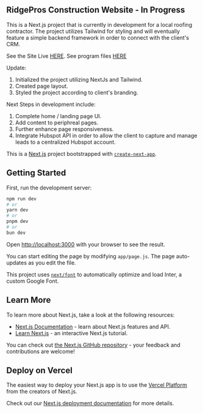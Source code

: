 ## RidgePros Construction Website - In Progress

This is a Next.js project that is currently in development for a local roofing contractor. The project utilizes Tailwind for styling and will eventually feature a simple backend framework in order to connect with the client's CRM.

See the Site Live [HERE](https://ridge-pros-construction.vercel.app/).
See program files [HERE]()

Update:
  1. Initialized the project utilizing NextJs and Tailwind.
  2. Created page layout.
  3. Styled the project according to client's branding.

Next Steps in development include:
  1. Complete home / landing page UI.
  2. Add content to periphreal pages.
  3. Further enhance page responsiveness.
  4. Integrate Hubspot API in order to allow the client to capture and manage leads to a centralized Hubspot account.

This is a [Next.js](https://nextjs.org/) project bootstrapped with [`create-next-app`](https://github.com/vercel/next.js/tree/canary/packages/create-next-app).

## Getting Started

First, run the development server:

```bash
npm run dev
# or
yarn dev
# or
pnpm dev
# or
bun dev
```

Open [http://localhost:3000](http://localhost:3000) with your browser to see the result.

You can start editing the page by modifying `app/page.js`. The page auto-updates as you edit the file.

This project uses [`next/font`](https://nextjs.org/docs/basic-features/font-optimization) to automatically optimize and load Inter, a custom Google Font.

## Learn More

To learn more about Next.js, take a look at the following resources:

- [Next.js Documentation](https://nextjs.org/docs) - learn about Next.js features and API.
- [Learn Next.js](https://nextjs.org/learn) - an interactive Next.js tutorial.

You can check out [the Next.js GitHub repository](https://github.com/vercel/next.js/) - your feedback and contributions are welcome!

## Deploy on Vercel

The easiest way to deploy your Next.js app is to use the [Vercel Platform](https://vercel.com/new?utm_medium=default-template&filter=next.js&utm_source=create-next-app&utm_campaign=create-next-app-readme) from the creators of Next.js.

Check out our [Next.js deployment documentation](https://nextjs.org/docs/deployment) for more details.
